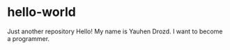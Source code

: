 # hello-world
Just another repository
Hello!
My name is Yauhen Drozd.
I want to become a programmer. 
